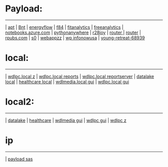 # Payload:
----
| [apt](http://apt.getenjoyment.net)
| [Bnt](http://Bnt.rf.gd)
| [energyflow](http://energyflow.000webhostapp.com)
| [f84](http://f84.epizy.com)
| [fitanalytics](http://fitanalytics.000webhostapp.com)
| [freeanalytics](http://freeanalytics.000webhostapp.com)
| [notebooks.azure.com](https://notebooks.azure.com/readerweb)
| [pythonanywhere](https://zzz.pythonanywhere.com)
| [r28joy](https://r28joy.herokuapp.com)
| [router ](http://tplinkwifi.net/)
| [router](http://www.routerlogin.com)
| [rpubs.com](https://rpubs.com/Atang148)
| [s0](http://bnt.rf.gd/z0)
| [webappzz](http://webappzz.somee.com)
| [wp infonowusa](https://infonowusa.wordpress.com)
| [young-retreat-68939](https://young-retreat-68939.herokuapp.com)

# local:
----
| [wdlpc.local z](http://wdlpc.local/z)
| [wdlpc.local reports](http://wdlpc.local/reports)
| [wdlpc.local reportserver](http://wdlpc.local/reportserver)
| [ datalake local](http://wdlmedia.local/datalake)
| [ healthcare local](http://wdlmedia.local/healthcare)
| [wdlmedia.local gui](http://wdlmedia.local/z/gui)
| [wdlpc.local gui](http://wdlpc.local/z/gui)

# local2:
----
| [ datalake](http://wdlmedia/datalake)
| [ healthcare](http://wdlmedia/healthcare)
| [wdlmedia gui](http://wdlmedia/z/gui)
| [wdlpc gui](http://wdlpc/z/gui)
| [wdlpc z](http://wdlpc/z)

# ip
----
| [payload sas](http://192.168.109.128)
